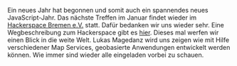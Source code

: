 Ein neues Jahr hat begonnen und somit auch ein spannendes neues JavaScript-Jahr. Das nächste Treffen im Januar findet wieder im [Hackerspace Bremen e.V.](http://www.hackerspace-bremen.de/) statt. Dafür bedanken wir uns wieder sehr. Eine Wegbeschreibung zum Hackerspace gibt es [hier](http://www.hackerspace-bremen.de/index.php?s=locations). Dieses mal werfen wir einen Blick in die weite Welt. Lukas Magedanz wird uns zeigen wie mit Hilfe verschiedener Map Services, geobasierte Anwendungen entwickelt werden können. Wie immer sind wieder alle eingeladen vorbei zu schauen.